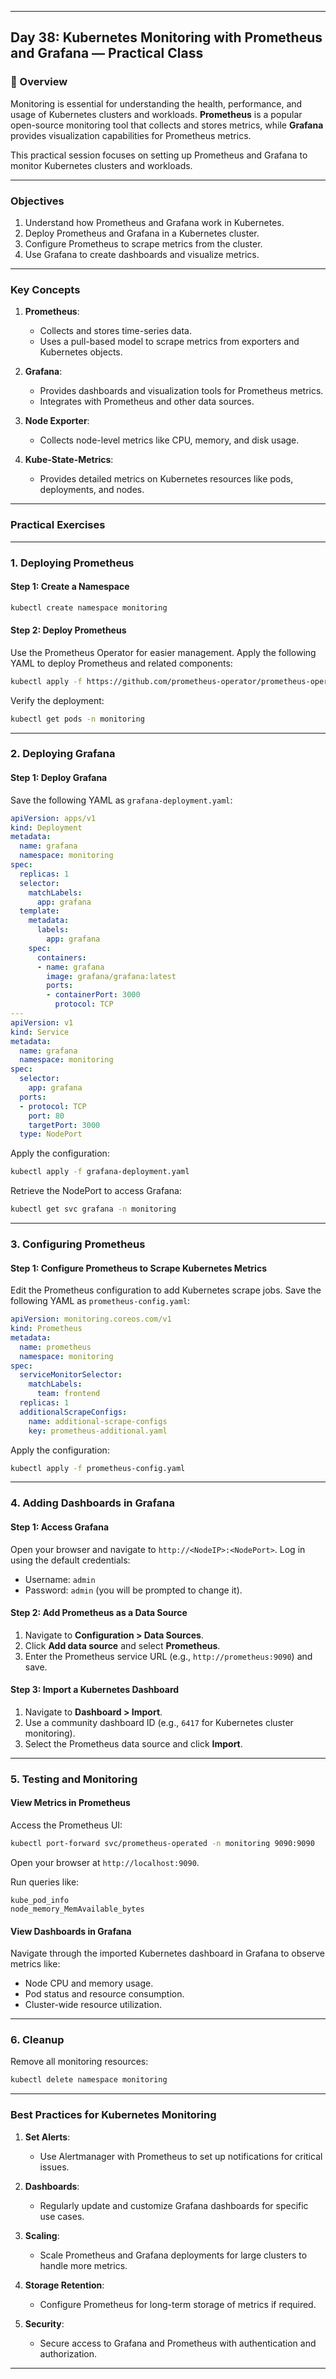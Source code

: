 ﻿---

## Day 38: Kubernetes Monitoring with Prometheus and Grafana — Practical Class

### 📘 Overview

Monitoring is essential for understanding the health, performance, and usage of Kubernetes clusters and workloads. **Prometheus** is a popular open-source monitoring tool that collects and stores metrics, while **Grafana** provides visualization capabilities for Prometheus metrics.

This practical session focuses on setting up Prometheus and Grafana to monitor Kubernetes clusters and workloads.

---


### Objectives

1. Understand how Prometheus and Grafana work in Kubernetes.
2. Deploy Prometheus and Grafana in a Kubernetes cluster.
3. Configure Prometheus to scrape metrics from the cluster.
4. Use Grafana to create dashboards and visualize metrics.

---

### Key Concepts

1. **Prometheus**:
   - Collects and stores time-series data.
   - Uses a pull-based model to scrape metrics from exporters and Kubernetes objects.

2. **Grafana**:
   - Provides dashboards and visualization tools for Prometheus metrics.
   - Integrates with Prometheus and other data sources.

3. **Node Exporter**:
   - Collects node-level metrics like CPU, memory, and disk usage.

4. **Kube-State-Metrics**:
   - Provides detailed metrics on Kubernetes resources like pods, deployments, and nodes.

---


### Practical Exercises

---

### 1. Deploying Prometheus

#### Step 1: Create a Namespace
```bash
kubectl create namespace monitoring
```

#### Step 2: Deploy Prometheus
Use the Prometheus Operator for easier management. Apply the following YAML to deploy Prometheus and related components:

```bash
kubectl apply -f https://github.com/prometheus-operator/prometheus-operator/releases/latest/download/bundle.yaml
```

Verify the deployment:
```bash
kubectl get pods -n monitoring
```

---

### 2. Deploying Grafana

#### Step 1: Deploy Grafana
Save the following YAML as `grafana-deployment.yaml`:

```yaml
apiVersion: apps/v1
kind: Deployment
metadata:
  name: grafana
  namespace: monitoring
spec:
  replicas: 1
  selector:
    matchLabels:
      app: grafana
  template:
    metadata:
      labels:
        app: grafana
    spec:
      containers:
      - name: grafana
        image: grafana/grafana:latest
        ports:
        - containerPort: 3000
          protocol: TCP
---
apiVersion: v1
kind: Service
metadata:
  name: grafana
  namespace: monitoring
spec:
  selector:
    app: grafana
  ports:
  - protocol: TCP
    port: 80
    targetPort: 3000
  type: NodePort
```

Apply the configuration:
```bash
kubectl apply -f grafana-deployment.yaml
```

Retrieve the NodePort to access Grafana:
```bash
kubectl get svc grafana -n monitoring
```

---

### 3. Configuring Prometheus

#### Step 1: Configure Prometheus to Scrape Kubernetes Metrics
Edit the Prometheus configuration to add Kubernetes scrape jobs. Save the following YAML as `prometheus-config.yaml`:

```yaml
apiVersion: monitoring.coreos.com/v1
kind: Prometheus
metadata:
  name: prometheus
  namespace: monitoring
spec:
  serviceMonitorSelector:
    matchLabels:
      team: frontend
  replicas: 1
  additionalScrapeConfigs:
    name: additional-scrape-configs
    key: prometheus-additional.yaml
```

Apply the configuration:
```bash
kubectl apply -f prometheus-config.yaml
```

---

### 4. Adding Dashboards in Grafana

#### Step 1: Access Grafana
Open your browser and navigate to `http://<NodeIP>:<NodePort>`. Log in using the default credentials:
- Username: `admin`
- Password: `admin` (you will be prompted to change it).

#### Step 2: Add Prometheus as a Data Source
1. Navigate to **Configuration > Data Sources**.
2. Click **Add data source** and select **Prometheus**.
3. Enter the Prometheus service URL (e.g., `http://prometheus:9090`) and save.

#### Step 3: Import a Kubernetes Dashboard
1. Navigate to **Dashboard > Import**.
2. Use a community dashboard ID (e.g., `6417` for Kubernetes cluster monitoring).
3. Select the Prometheus data source and click **Import**.

---

### 5. Testing and Monitoring

#### View Metrics in Prometheus
Access the Prometheus UI:
```bash
kubectl port-forward svc/prometheus-operated -n monitoring 9090:9090
```
Open your browser at `http://localhost:9090`.

Run queries like:
```promql
kube_pod_info
node_memory_MemAvailable_bytes
```

#### View Dashboards in Grafana
Navigate through the imported Kubernetes dashboard in Grafana to observe metrics like:
- Node CPU and memory usage.
- Pod status and resource consumption.
- Cluster-wide resource utilization.

---

### 6. Cleanup

Remove all monitoring resources:
```bash
kubectl delete namespace monitoring
```

---


### Best Practices for Kubernetes Monitoring

1. **Set Alerts**:
   - Use Alertmanager with Prometheus to set up notifications for critical issues.

2. **Dashboards**:
   - Regularly update and customize Grafana dashboards for specific use cases.

3. **Scaling**:
   - Scale Prometheus and Grafana deployments for large clusters to handle more metrics.

4. **Storage Retention**:
   - Configure Prometheus for long-term storage of metrics if required.

5. **Security**:
   - Secure access to Grafana and Prometheus with authentication and authorization.

---
